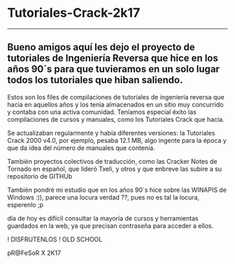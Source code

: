 # Tutoriales-Crack-2k17
-----------------------------------------------------
Bueno amigos aquí les dejo  el proyecto de tutoriales de Ingeniería Reversa que hice en los años 90´s para que tuvieramos en un solo lugar todos los tutoriales que hiban saliendo.
----------------------------------------------------
Estos son los files de compilaciones de tutoriales de ingeniería reversa que hacia en aquellos años  y los tenia almacenados en un sitio muy concurrido y contaba con una activa comunidad. Teníamos especial éxito las compilaciones de cursos y manuales, como los Tutoriales Crack que hacía. 

Se actualizaban regularmente y había diferentes versiones: la Tutoriales Crack 2000 v4.0, por ejemplo, pesaba 12.1 MB, algo ingente para la época y que da idea del número de manuales que contenía. 

También proyectos colectivos de traducción, como las Cracker Notes de Tornado en español, que lideró Txeli, y otros y que enbreve las subire a su repositorio de GITHUb

También pondré  mi estudio que en los años 90´s hice sobre las WINAPIS de Windows :)), parece una locura verdad ??, pues no es tal la locura, esperenlo  ;p

 día de hoy es difícil consultar la mayoría de cursos y herramientas guardados en la web, ya que precisan contraseña para acceder a ellos. 
 
 ! DISFRUTENLOS !   OLD SCHOOL
 
 pR@FeSoR X  2K17
